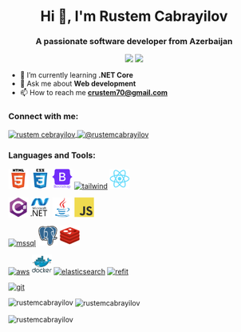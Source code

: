 <h1 align="center">Hi 👋, I'm Rustem Cabrayilov</h1>
<h3 align="center">A passionate software developer from Azerbaijan</h3>

<div align="center">
  <img height="200" src="https://media.giphy.com/media/2IudUHdI075HL02Pkk/giphy.gif"/>
  <img height="200" src="https://media.giphy.com/media/v1.Y2lkPTc5MGI3NjExbzlldzNlM2M2NHY1dmVqdXd6enBpNXFmam15M211c3FtYTZ2ZTllZCZlcD12MV9naWZzX3NlYXJjaCZjdD1n/pqMSyHmekA1Qe7Utp7/giphy.gif"/>
</div>

- 🌱 I’m currently learning **.NET Core**  
- 💬 Ask me about **Web development**  
- 📫 How to reach me **crustem70@gmail.com**

<h3 align="left">Connect with me:</h3>
<p align="left">
  <a href="https://www.linkedin.com/in/rustem-cebrayilov-7463a7279" target="blank">
    <img align="center" src="https://raw.githubusercontent.com/rahuldkjain/github-profile-readme-generator/master/src/images/icons/Social/linked-in-alt.svg" alt="rustem cebrayilov" height="30" width="40" />
  </a>
  <a href="https://medium.com/@rustemcabrayilov" target="blank">
    <img align="center" src="https://raw.githubusercontent.com/rahuldkjain/github-profile-readme-generator/master/src/images/icons/Social/medium.svg" alt="@rustemcabrayilov" height="30" width="40" />
  </a>
</p>

<h3 align="left">Languages and Tools:</h3>
<p align="left">
  <!-- Frontend & Styling -->
  <a href="https://www.w3.org/html/" target="_blank"><img src="https://raw.githubusercontent.com/devicons/devicon/master/icons/html5/html5-original-wordmark.svg" alt="html5" width="40" height="40"/></a>
  <a href="https://www.w3schools.com/css/" target="_blank"><img src="https://raw.githubusercontent.com/devicons/devicon/master/icons/css3/css3-original-wordmark.svg" alt="css3" width="40" height="40"/></a>
  <a href="https://getbootstrap.com" target="_blank"><img src="https://raw.githubusercontent.com/devicons/devicon/master/icons/bootstrap/bootstrap-plain-wordmark.svg" alt="bootstrap" width="40" height="40"/></a>
  <a href="https://tailwindcss.com/" target="_blank"><img src="https://www.vectorlogo.zone/logos/tailwindcss/tailwindcss-icon.svg" alt="tailwind" width="40" height="40"/></a>
  <a href="https://reactjs.org/" target="_blank"><img src="https://raw.githubusercontent.com/devicons/devicon/master/icons/react/react-original.svg" alt="react" width="40" height="40"/></a>

  <!-- Backend & Languages -->
  <a href="https://www.w3schools.com/cs/" target="_blank"><img src="https://raw.githubusercontent.com/devicons/devicon/master/icons/csharp/csharp-original.svg" alt="csharp" width="40" height="40"/></a>
  <a href="https://dotnet.microsoft.com/" target="_blank"><img src="https://raw.githubusercontent.com/devicons/devicon/master/icons/dot-net/dot-net-original-wordmark.svg" alt="dotnet" width="40" height="40"/></a>
  <a href="https://www.java.com" target="_blank"><img src="https://raw.githubusercontent.com/devicons/devicon/master/icons/java/java-original.svg" alt="java" width="40" height="40"/></a>
  <a href="https://developer.mozilla.org/en-US/docs/Web/JavaScript" target="_blank"><img src="https://raw.githubusercontent.com/devicons/devicon/master/icons/javascript/javascript-original.svg" alt="javascript" width="40" height="40"/></a>

  <!-- Databases -->
  <a href="https://www.microsoft.com/en-us/sql-server" target="_blank"><img src="https://www.svgrepo.com/show/303229/microsoft-sql-server-logo.svg" alt="mssql" width="40" height="40"/></a>
  <a href="https://www.postgresql.org/" target="_blank"><img src="https://raw.githubusercontent.com/devicons/devicon/master/icons/postgresql/postgresql-original.svg" alt="postgresql" width="40" height="40"/></a>
  <a href="https://redis.io/" target="_blank"><img src="https://raw.githubusercontent.com/devicons/devicon/master/icons/redis/redis-original.svg" alt="redis" width="40" height="40"/></a>

  <!-- Tools & Platforms -->
  <a href="https://aws.amazon.com/" target="_blank"><img src="https://www.vectorlogo.zone/logos/amazon_aws/amazon_aws-icon.svg" alt="aws" width="40" height="40"/></a>
  <a href="https://www.docker.com/" target="_blank"><img src="https://raw.githubusercontent.com/devicons/devicon/master/icons/docker/docker-original-wordmark.svg" alt="docker" width="40" height="40"/></a>
  <a href="https://www.elastic.co/elasticsearch/" target="_blank"><img src="https://www.vectorlogo.zone/logos/elastic/elastic-icon.svg" alt="elasticsearch" width="40" height="40"/></a>
  <a href="https://images.iambacon.co.uk/blog/blazor-with-refit.png" target="_blank"><img src="https://images.iambacon.co.uk/blog/blazor-with-refit.png" alt="refit" width="60" height="50"/></a>
  <!-- Version Control -->
  <a href="https://git-scm.com/" target="_blank"><img src="https://www.vectorlogo.zone/logos/git-scm/git-scm-icon.svg" alt="git" width="40" height="40"/></a>
</p>

<p><img align="left" src="https://github-readme-stats.vercel.app/api/top-langs?username=rustemcabrayilov&show_icons=true&locale=en&layout=compact" alt="rustemcabrayilov" /></p>

<p>&nbsp;<img align="center" src="https://github-readme-stats.vercel.app/api?username=rustemcabrayilov&show_icons=true&locale=en" alt="rustemcabrayilov" /></p>

<p><img align="center" src="https://github-readme-streak-stats.herokuapp.com/?user=rustemcabrayilov&" alt="rustemcabrayilov" /></p>

<!-- Optional: Only use this if you’ve configured a working private_token securely -->
<!-- ![My GitHub stats](https://github-readme-stats.vercel.app/api?username=RustemCabrayilov&count_private=true&show_icons=true&theme=radical&include_all_commits=true) -->
